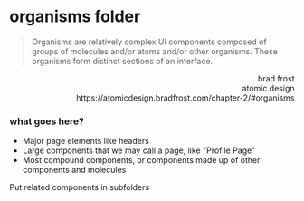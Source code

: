 # organisms folder

> Organisms are relatively complex UI components composed of groups of molecules and/or atoms and/or other organisms. These organisms form distinct sections of an interface.

<div style="text-align: right">
brad frost <br />
atomic design <br />
https://atomicdesign.bradfrost.com/chapter-2/#organisms
</div>

### what goes here?

- Major page elements like headers
- Large components that we may call a page, like "Profile Page"
- Most compound components, or components made up of other components and molecules

Put related components in subfolders
